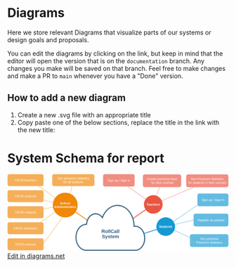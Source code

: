 # Diagrams

Here we store relevant Diagrams that visualize parts of our systems or design goals and proposals.

You can edit the diagrams by clicking on the link, but keep in mind that the editor will open the version that is on the `documentation` branch. Any changes you make will be saved on that branch. Feel free to make changes and make a PR to `main` whenever you have a "Done" version.

## How to add a new diagram

1. Create a new .svg file with an appropriate title
2. Copy paste one of the below sections, replace the title in the link with the new title:


# System Schema for report

![Diagram](./report_system_schema.drawio.png)
<a href="https://app.diagrams.net/#HstefanosAgelastos%2Fmulti-db-web-server%2Fdocumentation%2Fdocs%2Freport_system_schema.drawio.png" target="_blank">Edit in diagrams.net</a>

